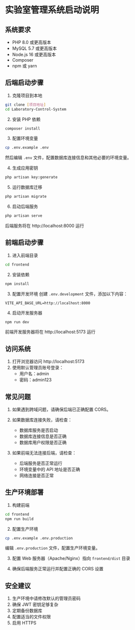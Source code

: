 # 实验室管理系统启动说明

## 系统要求

- PHP 8.0 或更高版本
- MySQL 5.7 或更高版本
- Node.js 16 或更高版本
- Composer
- npm 或 yarn

## 后端启动步骤

1. 克隆项目到本地
```bash
git clone [项目地址]
cd Laboratory-Control-System
```

2. 安装 PHP 依赖
```bash
composer install
```

3. 配置环境变量
```bash
cp .env.example .env
```
然后编辑 `.env` 文件，配置数据库连接信息和其他必要的环境变量。

4. 生成应用密钥
```bash
php artisan key:generate
```

5. 运行数据库迁移
```bash
php artisan migrate
```

6. 启动后端服务
```bash
php artisan serve
```
后端服务将在 http://localhost:8000 运行

## 前端启动步骤

1. 进入前端目录
```bash
cd frontend
```

2. 安装依赖
```bash
npm install
```

3. 配置开发环境
创建 `.env.development` 文件，添加以下内容：
```
VITE_API_BASE_URL=http://localhost:8000
```

4. 启动开发服务器
```bash
npm run dev
```
前端开发服务器将在 http://localhost:5173 运行

## 访问系统

1. 打开浏览器访问 http://localhost:5173
2. 使用默认管理员账号登录：
   - 用户名：admin
   - 密码：admin123

## 常见问题

1. 如果遇到跨域问题，请确保后端已正确配置 CORS。

2. 如果数据库连接失败，请检查：
   - 数据库服务是否启动
   - 数据库连接信息是否正确
   - 数据库用户权限是否正确

3. 如果前端无法连接后端，请检查：
   - 后端服务是否正常运行
   - 环境变量中的 API 地址是否正确
   - 网络连接是否正常

## 生产环境部署

1. 构建前端
```bash
cd frontend
npm run build
```

2. 配置生产环境
```bash
cp .env.example .env.production
```
编辑 `.env.production` 文件，配置生产环境变量。

3. 配置 Web 服务器（Apache/Nginx）指向 `frontend/dist` 目录

4. 确保后端服务正常运行并配置正确的 CORS 设置

## 安全建议

1. 生产环境中请修改默认的管理员密码
2. 确保 JWT 密钥足够复杂
3. 定期备份数据库
4. 配置适当的文件权限
5. 启用 HTTPS 
